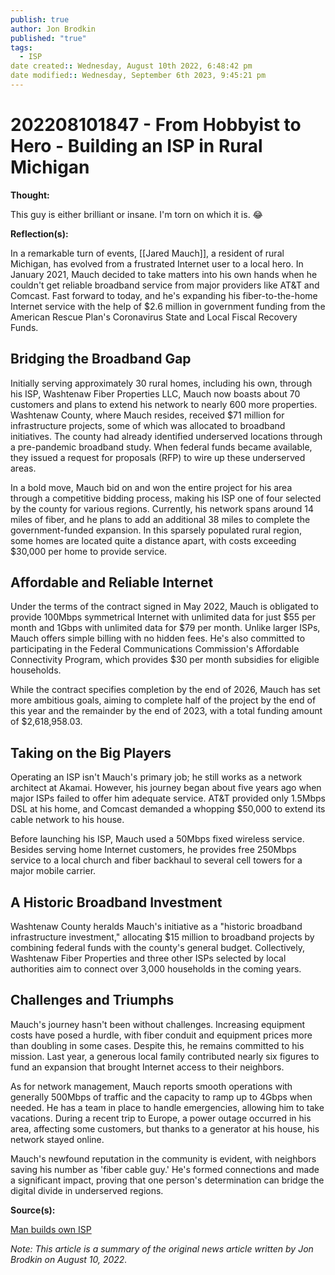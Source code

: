 ```yaml
---
publish: true 
author: Jon Brodkin
published: "true"
tags:
  - ISP
date created:: Wednesday, August 10th 2022, 6:48:42 pm
date modified:: Wednesday, September 6th 2023, 9:45:21 pm
---
```

# 202208101847 - From Hobbyist to Hero - Building an ISP in Rural Michigan

**Thought:**

This guy is either brilliant or insane. I'm torn on which it is. 😂

**Reflection(s):**

In a remarkable turn of events, [[Jared Mauch]], a resident of rural Michigan, has evolved from a frustrated Internet user to a local hero. In January 2021, Mauch decided to take matters into his own hands when he couldn't get reliable broadband service from major providers like AT&T and Comcast. Fast forward to today, and he's expanding his fiber-to-the-home Internet service with the help of $2.6 million in government funding from the American Rescue Plan's Coronavirus State and Local Fiscal Recovery Funds.

## Bridging the Broadband Gap

Initially serving approximately 30 rural homes, including his own, through his ISP, Washtenaw Fiber Properties LLC, Mauch now boasts about 70 customers and plans to extend his network to nearly 600 more properties. Washtenaw County, where Mauch resides, received $71 million for infrastructure projects, some of which was allocated to broadband initiatives. The county had already identified underserved locations through a pre-pandemic broadband study. When federal funds became available, they issued a request for proposals (RFP) to wire up these underserved areas.

In a bold move, Mauch bid on and won the entire project for his area through a competitive bidding process, making his ISP one of four selected by the county for various regions. Currently, his network spans around 14 miles of fiber, and he plans to add an additional 38 miles to complete the government-funded expansion. In this sparsely populated rural region, some homes are located quite a distance apart, with costs exceeding $30,000 per home to provide service.

## Affordable and Reliable Internet

Under the terms of the contract signed in May 2022, Mauch is obligated to provide 100Mbps symmetrical Internet with unlimited data for just $55 per month and 1Gbps with unlimited data for $79 per month. Unlike larger ISPs, Mauch offers simple billing with no hidden fees. He's also committed to participating in the Federal Communications Commission's Affordable Connectivity Program, which provides $30 per month subsidies for eligible households.

While the contract specifies completion by the end of 2026, Mauch has set more ambitious goals, aiming to complete half of the project by the end of this year and the remainder by the end of 2023, with a total funding amount of $2,618,958.03.

## Taking on the Big Players

Operating an ISP isn't Mauch's primary job; he still works as a network architect at Akamai. However, his journey began about five years ago when major ISPs failed to offer him adequate service. AT&T provided only 1.5Mbps DSL at his home, and Comcast demanded a whopping $50,000 to extend its cable network to his house.

Before launching his ISP, Mauch used a 50Mbps fixed wireless service. Besides serving home Internet customers, he provides free 250Mbps service to a local church and fiber backhaul to several cell towers for a major mobile carrier.

## A Historic Broadband Investment

Washtenaw County heralds Mauch's initiative as a "historic broadband infrastructure investment," allocating $15 million to broadband projects by combining federal funds with the county's general budget. Collectively, Washtenaw Fiber Properties and three other ISPs selected by local authorities aim to connect over 3,000 households in the coming years.

## Challenges and Triumphs

Mauch's journey hasn't been without challenges. Increasing equipment costs have posed a hurdle, with fiber conduit and equipment prices more than doubling in some cases. Despite this, he remains committed to his mission. Last year, a generous local family contributed nearly six figures to fund an expansion that brought Internet access to their neighbors.

As for network management, Mauch reports smooth operations with generally 500Mbps of traffic and the capacity to ramp up to 4Gbps when needed. He has a team in place to handle emergencies, allowing him to take vacations. During a recent trip to Europe, a power outage occurred in his area, affecting some customers, but thanks to a generator at his house, his network stayed online.

Mauch's newfound reputation in the community is evident, with neighbors saving his number as 'fiber cable guy.' He's formed connections and made a significant impact, proving that one person's determination can bridge the digital divide in underserved regions.

**Source(s):**

[Man builds own ISP](https://arstechnica.com/tech-policy/2022/08/man-who-built-isp-instead-of-paying-comcast-50k-expands-to-hundreds-of-homes/)

_Note: This article is a summary of the original news article written by Jon Brodkin on August 10, 2022._
